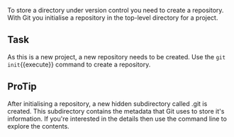 To store a directory under version control you need to create a repository. With Git you initialise a repository in the top-level directory for a project.

## Task

As this is a new project, a new repository needs to be created. Use the `git init`{{execute}} command to create a repository.

## ProTip

After initialising a repository, a new hidden subdirectory called .git is created. This subdirectory contains the metadata that Git uses to store it's information. If you're interested in the details then use the command line to explore the contents.

